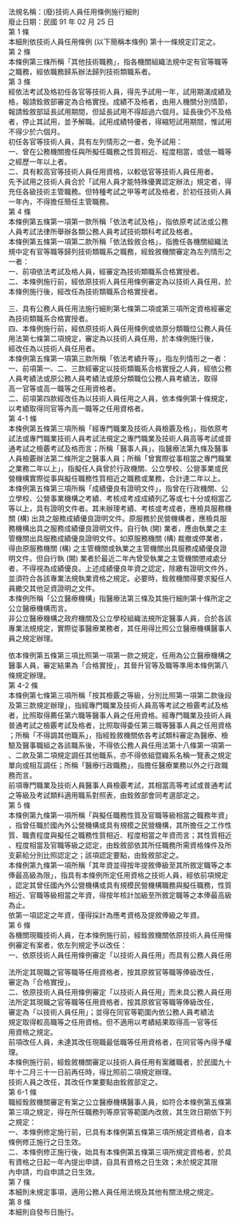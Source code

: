 法規名稱：(廢)技術人員任用條例施行細則  
廢止日期：民國 91 年 02 月 25 日  
第 1 條  
本細則依技術人員任用條例 (以下簡稱本條例) 第十一條規定訂定之。  
第 2 條  
本條例第三條所稱「其他技術職務」，指各機關組織法規中定有官等職等  
之職務，經依職務歸系辦法歸列技術類職系者。  
第 3 條  
經依法考試及格初任各官等技術人員，得先予試用一年，試用期滿成績及  
格，報請銓敘部審定為合格實授。成績不及格者，由用人機關分別情節，  
報請銓敘部延長試用期間，但延長試用不得超過六個月。延長後仍不及格  
者，停止其試用，並予解職。試用成績特優者，得縮短試用期間，惟試用  
不得少於六個月。  
初任各官等技術人員，具有左列情形之一者，免予試用：  
一、曾在公務機關擔任與所擬任職務之性質相近、程度相當，或低一職等  
之經歷一年以上者。  
二、具有較高官等技術人員任用資格，以較低官等技術人員任用者。  
先予試用之技術人員合於「試用人員才能特殊優異認定辦法」規定者，得  
充任各級技術主管職務。但特種考試之甲等考試及格者，於初任技術人員  
一年內，不得擔任簡任主管職務。  
第 4 條  
本條例第五條第一項第一款所稱「依法考試及格」，指依原考試法或公務  
人員考試法律所舉辦各類公務人員考試技術類科考試及格者。  
本條例第五條第一項第二款所稱「依法銓敘合格」，指擔任各機關組織法  
規中定有官等職等歸列技術類職系之職務，經銓敘機關審定為左列情形之  
一者：  
一、前項依法考試及格人員，經審定為技術類職系合格實授者。  
二、本條例施行前，經依原技術人員任用條例審定為以技術人員任用，於  
本條例施行後，經改任為技術類職系合格實授者。  


三、具有公務人員任用法施行細則第七條第二項或第三項所定資格經審定  
為技術類職系合格實授者。  
四、本條例施行前，經依原技術人員任用條例或依原分類職位公務人員任  
用法第七條第二項規定，審定為以技術人員任用，於本條例施行後，  
經改任為以技術人員任用者。  
本條例第五條第一項第三款所稱「依法考績升等」，指左列情形之一者：  
一、前項第一、二、三款經審定以技術類職系合格實授之人員，經依公務  
人員考績法或原公務人員考績法或原分類職位公務人員考績法，取得  
高一官等或高一職等之任用資格者。  
二、前項第四款經改任為以技術人員任用之人員，依本條例第十條規定，  
以考績取得同官等內高一職等之任用資格者。  
第 4-1 條  
本條例第五條第三項所稱「經專門職業及技術人員檢覈及格」，指依原考  
試法或專門職業技術人員考試法規定之專門職業及技術人員高等考試或普  
通考試之檢覈考試及格而言；所稱「醫事人員」，指醫療法第九條及醫事  
人員檢覈辦法第二條所定之醫事人員；所稱「曾實際從事相當之專門職業  
之業務二年以上」，指擬任人員曾於行政機關、公立學校、公營事業或民  
營機構實際從事與擬任職務性質相近之職務或業務，合計達二年以上。  
本條例第五條第三項所稱「成績優良有證明文件」，指曾在行政機關、公  
立學校、公營事業機構之考績、考核成考成成績列乙等或七十分或相當乙  
等以上，具有證明文件者。其未辦理考績、考核或考成者，應檢具服務機  
關 (構) 出具之服務成績優良證明文件。原服務於民營機構者，應檢具服  
務機構出具之服務成績優良證明文件。自行執 (開) 業者，應由執業之主  
管機關出具服務成績優良證明文件。如原服務機關 (構) 裁撤或停業者，  
得由原服務機關 (構) 之主管機關或執業之主管機關出具服務成績優良證  
明文件。但自行執 (開) 業者於最近二年內曾受執業之主管機關懲戒處分  
者，不得視為成績優良。上述成績優良年資之認定，除繳有證明文件外，  
並須符合各該專業法規執業資格之規定。必要時，銓敘機關得要求擬任人  
員繳交其他足資證明之文件。  
本條例所稱「公立醫療機構」指醫療法第三條及其施行細則第十條所定之  
公立醫療機構而言。  
非公立醫療機構之政府機關及公立學校組織法規所定醫事人員，合於各該  
專業法規規定，實際從事醫療業務者，其任用得比照公立醫療機構醫事人  
員之規定辦理。  


依本條例第五條第三項比照第一項第一款之規定，任用為公立醫療機構之  
醫事人員，審定結果為「合格實授」，其晉升官等及職等準用本條例第八  
條規定辦理。  
第 4-2 條  
本條例第七條第三項所稱「按其檢覈之等級，分別比照第一項第二款後段  
及第三款規定辦理」，指經專門職業及技術人員高等考試之檢覈考試及格  
者，比照取得薦任第六職等醫事人員之任用資格。經專門職業及技術人員  
普通考試之檢覈考試及格者，比照取得委任第三職等醫事人員之任用資格  
；所稱「不得調其他職系」，指經銓敘機關依各考試類科審定為醫療、檢  
驗及醫事職組之各該職系後，不得依公務人員任用法第十八條第一項第一  
、二款及第二項規定調任其他職系，亦不得依組暨織系名稱一覽表之規定  
單向或相互調任；所稱「醫療行政職務」，指擔任醫療業務以外之行政職  
務而言。  
前項專門職業及技術人員醫事人員檢覈考試，其相當高等考試或普通考試  
之等級及考試類料適用職系對照表，由銓敘部會同考選部定之。  
第 5 條  
本條例第九條第一項所稱「與擬任職務性質及官職等級相當之職務年資」  
，指曾任職於國內外公營機構或具有規模之民營機構，其所擔任之工作性  
質、職責程度與擬任之職務性質相近、程度相當之年資而言；其性質相近  
、程度相當及官職等級之認定，由銓敘部依其所任職務所需資格條件及所  
支薪給分別比照認定之；該項認定要點，由銓敘部定之。  
本條例第九條第一項所稱「其年資並得按年提敘俸級至其所敘定職等之本  
俸最高級為限」，指具有本條例所定任用資格之技術人員，經依前項規定  
，認定其曾任國內外公營機構或具有規模民營機構職務與擬任職務，性質  
相近、官職等級相當之年資，得按年核計加級至所敘定職等之本俸最高級  
為止。  
依第一項認定之年資，僅得採計為應考資格及提敘俸級之年資。  
第 6 條  
各機關現職技術人員，在本條例施行前，經銓敘機關依原技術人員任用條  
例審定有案者，依左列規定予以改任：  
一、依原技術人員任用條例審定「以技術人員任用」而具有公務人員任用  


法所定其現職之官等職等任用資格者，按其原敘官等職等俸級改任，  
審定為「合格實授」。  
二、依原技術人員任用條例審定「以技術人員任用」而未具公務人員任用  
法所定其現職之官等職等任用資格者，按其原敘官等職等俸級改任，  
審定為「以技術人員任用」；並得在同官等範圍內依公務人員考績法  
規定取得較高職等之任用資格。但不適用以考績結果取得高一官等任  
用資格之規定。  
前項改任人員，未達其改任現職最低職等任用資格者，在同官等內得予權  
理。  
本條例施行前，經銓敘機關審定以技術人員任用有案離職者，於民國九十  
年十二月三十一日前再任時，得比照前二項規定辦理。  
技術人員之改任，其改任作業要點由銓敘部定之。  
第 6-1 條  
職經銓敘機關審定有案之公立醫療機構醫事人員，如符合本條例第五條第  
第三項之規定，得在所任職務列等原官等範圍內改敘，其生效日期依下列  
之規定：  
一、本條例修定施行前，已具有本條例第五條第三項所規定資格者，自本  
條例修正施行之日生效。  
二、本條例修正施行後，始具有本條例第五條第三項所規定資格者，於具  
有資格之日起一年內提出申請，自具有資格之日生效；未於規定其限  
內申請，均自申請之日生效。  
第 7 條  
本細則未規定事項，適用公務人員任用法規及其他有關法規之規定。  
第 8 條  
本細則自發布日施行。  


